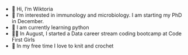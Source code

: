 - 👋 Hi, I’m Wiktoria
- :petri_dish: I’m interested in immunology and microbiology. I am starting my PhD in December.
- :snake: I am currently learning python
- :woman_technologist: In August, I started a Data career stream coding bootcamp at Code First Girls
- :yarn: In my free time I love to knit and crochet

<!---
potockawiktoria/potockawiktoria is a ✨ special ✨ repository because its `README.md` (this file) appears on your GitHub profile.
You can click the Preview link to take a look at your changes.
--->
